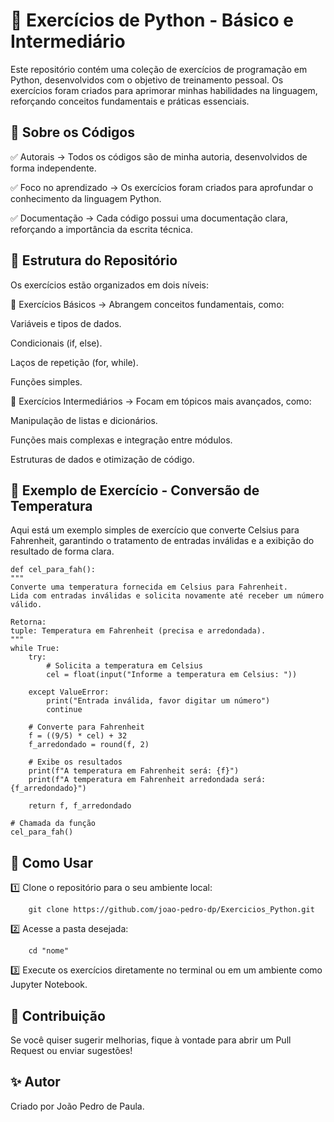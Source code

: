 # 🐍 Exercícios de Python - Básico e Intermediário

Este repositório contém uma coleção de exercícios de programação em Python, desenvolvidos com o objetivo de treinamento pessoal. Os exercícios foram criados para aprimorar minhas habilidades na linguagem, reforçando conceitos fundamentais e práticas essenciais.

## 📌 Sobre os Códigos

✅ Autorais → Todos os códigos são de minha autoria, desenvolvidos de forma independente.

✅ Foco no aprendizado → Os exercícios foram criados para aprofundar o conhecimento da linguagem Python.

✅ Documentação → Cada código possui uma documentação clara, reforçando a importância da escrita técnica.

## 📂 Estrutura do Repositório

Os exercícios estão organizados em dois níveis:

📌 Exercícios Básicos → Abrangem conceitos fundamentais, como:

Variáveis e tipos de dados.

Condicionais (if, else).

Laços de repetição (for, while).

Funções simples.

📌 Exercícios Intermediários → Focam em tópicos mais avançados, como:

Manipulação de listas e dicionários.

Funções mais complexas e integração entre módulos.

Estruturas de dados e otimização de código.

## 📝 Exemplo de Exercício - Conversão de Temperatura
Aqui está um exemplo simples de exercício que converte Celsius para Fahrenheit, garantindo o tratamento de entradas inválidas e a exibição do resultado de forma clara.

    def cel_para_fah():
    """
    Converte uma temperatura fornecida em Celsius para Fahrenheit.
    Lida com entradas inválidas e solicita novamente até receber um número válido.
    
    Retorna:
    tuple: Temperatura em Fahrenheit (precisa e arredondada).
    """
    while True:
        try:
            # Solicita a temperatura em Celsius
            cel = float(input("Informe a temperatura em Celsius: "))

        except ValueError: 
            print("Entrada inválida, favor digitar um número")
            continue

        # Converte para Fahrenheit
        f = ((9/5) * cel) + 32
        f_arredondado = round(f, 2)

        # Exibe os resultados
        print(f"A temperatura em Fahrenheit será: {f}")
        print(f"A temperatura em Fahrenheit arredondada será: {f_arredondado}")
        
        return f, f_arredondado

    # Chamada da função
    cel_para_fah()
    
## 🚀 Como Usar

1️⃣ Clone o repositório para o seu ambiente local:

        git clone https://github.com/joao-pedro-dp/Exercicios_Python.git
        
2️⃣ Acesse a pasta desejada:

        cd "nome"
        
3️⃣ Execute os exercícios diretamente no terminal ou em um ambiente como Jupyter Notebook.

## 🤝 Contribuição

Se você quiser sugerir melhorias, fique à vontade para abrir um Pull Request ou enviar sugestões!

## ✨ Autor

Criado por João Pedro de Paula.
